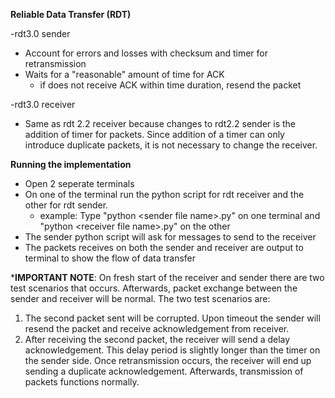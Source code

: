 __Reliable Data Transfer (RDT)__

-rdt3.0 sender

  * Account for errors and losses with checksum and timer for retransmission
  * Waits for a "reasonable" amount of time for ACK
      * if does not receive ACK within time duration, resend the packet

-rdt3.0 receiver

  * Same as rdt 2.2 receiver because changes to rdt2.2 sender is the addition of timer for packets. Since addition of a timer can only introduce duplicate packets, it is not necessary to change the receiver.
  
  
__Running the implementation__

* Open 2 seperate terminals
* On one of the terminal run the python script for rdt receiver and the other for rdt sender.
    * example: Type "python \<sender file name>.py" on one terminal and "python \<receiver file name>.py" on the other
* The sender python script will ask for messages to send to the receiver
* The packets receives on both the sender and receiver are output to terminal to show the flow of data transfer

*__IMPORTANT NOTE__: On fresh start of the receiver and sender there are two test scenarios that occurs. Afterwards, packet exchange between the sender and receiver will be normal. The two test scenarios are:
  1. The second packet sent will be corrupted. Upon timeout the sender will resend the packet and receive acknowledgement from receiver.
  2. After receiving the second packet, the receiver will send a delay acknowledgement. This delay period is slightly longer than the timer on the sender side. Once retransmission occurs, the receiver will end up sending a duplicate acknowledgement. Afterwards, transmission of packets functions normally.
